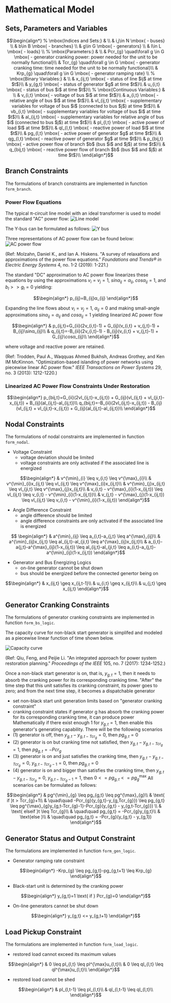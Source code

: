 # Mathematical Model


## Sets, Parameters and Variables
```math
\begin{align*}
%
\mbox{Indices and Sets:} &  \\
& i,j\in N \mbox{ - buses} \\
& b\in B \mbox{ - branches} \\
& g\in G \mbox{ - generators} \\
& l\in L \mbox{ - loads} \\
%
\mbox{Parameters:} &  \\
& Pcr_{g} \quad\forall g \in G \mbox{ - generator cranking power: power needed for the unit to be normally functional}\\
& Tcr_{g} \quad\forall g \in G \mbox{ - generator cranking time: time needed for the unit to be normally functional}\\
& Krp_{g} \quad\forall g \in G \mbox{ - generator ramping rate} \\
%
\mbox{Binary Variables:} &  \\
& x_{ij,t} \mbox{ - status of line $ij$ at time $t$}\\
& y_{g,t} \mbox{ - status of generator $g$ at time $t$}\\
& u_{i,t} \mbox{ - status of bus $i$ at time $t$}\\
%
\mbox{Continuous Variables:} &  \\
& v_{i,t} \mbox{ - voltage of bus $i$ at time $t$}\\
& a_{i,t} \mbox{ - relative angle of bus $i$ at time $t$}\\
& vl_{ij,t} \mbox{ - supplementary variables for voltage of bus $i$ (connected to bus $j$) at time $t$}\\
& vb_{i,t} \mbox{ - supplementary variables for voltage of bus $i$ at time $t$}\\
& al_{ij,t} \mbox{ - supplementary variables for relative angle of bus $i$ (connected to bus $j$) at time $t$}\\
& pl_{l,t} \mbox{ - active power of load $l$ at time $t$}\\
& ql_{l,t} \mbox{ - reactive power of load $l$ at time $t$}\\
& pg_{l,t} \mbox{ - active power of generator $g$ at time $t$}\\
& qg_{l,t} \mbox{ - reactive power of generator $g$ at time $t$}\\
& p_{bij,t} \mbox{ - active power flow of branch $b$ (bus $i$ and $j$) at time $t$}\\
& q_{bij,t} \mbox{ - reactive power flow of branch $b$ (bus $i$ and $j$) at time $t$}\\
\end{align*}
```

## Branch Constraints
The formulations of branch constraints are implemented in function `form_branch`.
### Power Flow Equations
The typical π-circuit line model with an ideal transformer is used to model the standard "AC" power flow:
![Line model](fig_pi_line.png)

The Y-bus can be formulated as follows:
![Y bus](fig_Y_bus.png)

Three representations of AC power flow can be found below:
![AC power flow](fig_ac_pf.png)

(Ref: Molzahn, Daniel K., and Ian A. Hiskens. "A survey of relaxations and approximations of the power flow equations." *Foundations and Trends® in Electric Energy Systems* 4, no. 1-2 (2019): 1-221.)

The standard "DC" approximation to AC power flow linearizes these equations by using the approximations $v_{i}=v_{j}=1$, $sinα_{ij}=α_{ij}$, $cosα_{ij}=1$, and $b_{l}>>g_{l}=0$ yielding:
```math
\begin{align*}
p_{ij}=B_{ij}α_{ij}
\end{align*}
```

Expanding the line flows about $v_{i}=v_{j}=1$, $α_{ij}=0$ and making small-angle approximations $sinα_{ij}=α_{ij}$ and $cosα_{ij}=1$ yielding linearized AC power flow
```math
\begin{align*}
& p_{ij,t}=G_{ii}(2v_{i,t}-1) + G_{ij}(v_{i,t} + v_{j,t}-1) + B_{ij}\sinα_{ij}\\
& q_{ij,t}=-B_{ii}(2v_{i,t}-1) - B_{ij}(v_{i,t} + v_{j,t}-1) + G_{ij}\cosα_{ij}\\
\end{align*}
```
where voltage and reactive power are retained.

(Ref: Trodden, Paul A., Waqquas Ahmed Bukhsh, Andreas Grothey, and Ken IM McKinnon. "Optimization-based islanding of power networks using piecewise linear AC power flow." *IEEE Transactions on Power Systems* 29, no. 3 (2013): 1212-1220.)

### Linearized AC Power Flow Constraints Under Restoration
```math
\begin{align*}
p_{bij,t}=G_{ii}(2vl_{ij,t}-x_{ij,t}) + G_{ij}(vl_{ij,t} + vl_{ji,t}-x_{ij,t}) + B_{ij}(al_{ij,t}-al_{ij,t})\\
q_{bij,t}=-B_{ii}(2vl_{ij,t}-x_{ij,t}) - B_{ij}(vl_{ij,t} + vl_{ji,t}-x_{ij,t}) + G_{ij}(al_{ij,t}-al_{ij,t})\\
\end{align*}
```


## Nodal Constraints
The formulations of nodal constraints are implemented in function `form_nodal`.
- Voltage Constraint
    - voltage deviation should be limited
    - voltage constraints are only activated if the associated line is energized
```math
\begin{align*}
    & v^{\min}_{i} \leq v_{i,t} \leq v^{\max}_{i}\\
    & v^{\min}_{i}x_{ij,t} \leq vl_{ij,t} \leq v^{\max}_{i}x_{ij,t}\\
    & v^{\min}_{j}x_{ij,t} \leq vl_{ji,t} \leq v^{\max}_{j}x_{ij,t}\\
    & v_{i,t} - v^{\max}_{i}(1-x_{ij,t}) \leq vl_{ij,t} \leq v_{i,t} - v^{\min}_{i}(1-x_{ij,t})\\
    & v_{j,t} - v^{\max}_{j}(1-x_{ij,t}) \leq vl_{ij,t} \leq v_{i,t} - v^{\min}_{i}(1-x_{ij,t})
\end{align*}
```
- Angle Difference Constraint
    - angle difference should be limited
    - angle difference constraints are only activated if the associated line is energized
```math
 \begin{align*}
     & a^{\min}_{ij} \leq a_{i,t}-a_{j,t} \leq a^{\max}_{ij}\\
     & a^{\min}_{ij}x_{ij,t} \leq al_{ij,t}-al_{ji,t} \leq a^{\max}_{ij}x_{ij,t}\\
     & a_{i,t}-a{j,t}-a^{\max}_{ij}(1-x_{ij,t}) \leq al_{ij,t}-al_{ji,t} \leq a_{i,t}-a_{j,t}-a^{\min}_{ij}(1-x_{ij,t})
 \end{align*}
```
- Generator and Bus Energizing Logics
    - on-line generator cannot be shut down
    - bus should be energized before the connected genertor being on
```math
\begin{align*}
 & x_{ij,t} \geq x_{ij,t-1}\\
 & u_{i,t} \geq x_{ij,t}\\
 & u_{j,t} \geq x_{ij,t}
\end{align*}
```

## Generator Cranking Constraints
The formulations of generator cranking constraints are implemented in function `form_bs_logic`.

The capacity curve for non-black start generator is simplifed and modeled as a piecewise linear function of time shown below.

![Capacity curve](fig_gen_cranking.png)

(Ref: Qiu, Feng, and Peijie Li. "An integrated approach for power system restoration planning." *Proceedings of the IEEE* 105, no. 7 (2017): 1234-1252.)

Once a non-black start generator is on, that is, $y_{g,t}=1$, then it needs to absorb the cranking power for its corresponding cranking time. "After" the time step that this unit satisfies its cranking constraint, its power goes to zero; and from the next time step, it becomes a dispatchable generator
- set non-black start unit generation limits based on "generator cranking constraint"
- cranking constraint states if generator g has absorb the cranking power for its corresponding cranking time, it can produce power
Mathematically if there exist enough 1 for $y_{g,t}=1$, then enable this generator's generating capability. There will be the following scenarios
- (1) generator is off, then $y_{g,t}-y_{g,t-Tcr_{g}} = 0$, then $pg_{g,t} = 0$
- (2) generator is on but cranking time not satisfied, then $y_{g,t} - y_{g,t-Tcr_g} = 1$, then $pg_{g,t} = -Pcr_g$
- (3) generator is on and just satisfies the cranking time, then $y_{g,t} - y_{g,t-Tcr_g} = 0$, $y_{g,t-Tcr_g-1}=0$, then $pg_{g,t} = 0$
- (4) generator is on and bigger than satisfies the cranking time, then $y_{g,t} - y_{g,t-Tcr_g} = 0$, $y_{g,t-Tcr_g-1}=1$, then $0 <= pg_{g,t} <= pg^{\max}_{g}$
All scenarios can be formulated as follows:
```math
\begin{align*}
& pg^{\min}_{g} \leq pg_{g,t} \leq pg^{\max}_{g}\\
& \text{ if }t > Tcr_{g}+1\\
& \quad\quad -Pcr_{g}(y_{g,t}-y_{g,Tcr_{g}}) \leq pg_{g,t} \leq pg^{\max}_{g}y_{g,t-Tcr_{g}-1}-Pcr_{g}(y_{g,t} - y_{g,t-Tcr_{g}}) \\
& \text{ elseif }t \leq Tcr_{g}\\
& \quad\quad pg_{g,t} = -Pcr_{g}y_{g,t}\\
& \text{else }\\
& \quad\quad pg_{g,t} = -Pcr_{g}(y_{g,t} - y_{g,1})
\end{align*}
```

## Generator Status and Output Constraint
The formulations are implemented in function `form_gen_logic`.
- Generator ramping rate constraint
```math
\begin{align*}
-Krp_{g} \leq pg_{g,t}-pg_{g,t+1} \leq Krp_{g}
\end{align*}
```
- Black-start unit is determined by the cranking power
```math
\begin{align*}
y_{g,t}=1 \text{  if  } Pcr_{g}=0
\end{align*}
```
- On-line generators cannot be shut down
```math
\begin{align*}
y_{g,t} <= y_{g,t+1}
\end{align*}
```

## Load Pickup Constraint
The formulations are implemented in function `form_load_logic`.
- restored load cannot exceed its maximum values
```math
\begin{align*}
& 0 \leq pl_{l,t} \leq pl^{\max}u_{l,t}\\
& 0 \leq ql_{l,t} \leq ql^{\max}u_{l,t}\\
\end{align*}
```
- restored load cannot be shed
```math
\begin{align*}
& pl_{l,t-1} \leq pl_{l,t}\\
& ql_{l,t-1} \leq ql_{l,t}\\
\end{align*}
```
